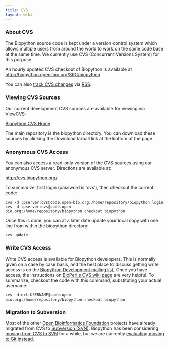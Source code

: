 ```yaml
---
title: CVS
layout: wiki
---
```


### About CVS

The Biopython source code is kept under a version control system which
allows multiple users from around the world to work on the same code
base at the same time. We currently use CVS (Concurrent Versions System)
for this purpose.

An hourly updated CVS checkout of Biopython is available at
<http://biopython.open-bio.org/SRC/biopython>

You can also [track CVS changes](Tracking_CVS_commits "wikilink") via
[RSS](wp:RSS_(file_format) "wikilink").

### Viewing CVS Sources

Our current development CVS sources are available for viewing via
[ViewCVS](http://viewcvs.sourceforge.net/):

[Biopython CVS
Home](http://cvs.biopython.org/cgi-bin/viewcvs/viewcvs.cgi/?cvsroot=biopython)

The main repository is the biopython directory. You can download these
sources by clicking the Download tarball link at the bottom of the page.

### Anonymous CVS Access

You can also access a read-only version of the CVS sources using our
anonymous CVS server. Directions are available at:

[<http://cvs.biopython.org/>](http://cvs.biopython.org/)

To summarize, first login (password is 'cvs'), then checkout the current
code:

`cvs -d :pserver:cvs@code.open-bio.org:/home/repository/biopython login`  
`cvs -d :pserver:cvs@code.open-bio.org:/home/repository/biopython checkout biopython`

Once this is done, you can at a later date update your local copy with
one line from within the biopython directory:

`cvs update`

### Write CVS Access

Write CVS access is available for Biopython developers. This is normally
given on a case by case basis, and the best place to discuss getting
write access is on the [Biopython Development mailing
list](mailto:biopython-dev@biopython.org). Once you have access, the
instructions on [BioPerl's CVS wiki
page](http://www.bioperl.org/wiki/Using_CVS) are very helpful. To
summarize, checkout the code with this command, substituting your actual
username:

`cvs -d:ext:USERNAME@code.open-bio.org:/home/repository/biopython checkout biopython`

### Migration to Subversion

Most of the other [Open Bioinformatics Foundation](http://open-bio.org)
projects have already migrated from CVS to [Subversion
(SVN)](SVN "wikilink"). Biopython has been considering [moving from CVS
to SVN](Subversion_migration "wikilink") for a while, but we are
currently [evaluating moving to Git instead](GitMigration "wikilink").

